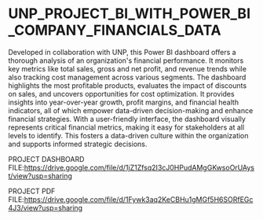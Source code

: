 # UNP_PROJECT_BI_WITH_POWER_BI_COMPANY_FINANCIALS_DATA

Developed in collaboration with UNP, this Power BI dashboard offers a thorough analysis of an organization's financial performance. It monitors key metrics like total sales, gross and net profit, and revenue trends while also tracking cost management across various segments. The dashboard highlights the most profitable products, evaluates the impact of discounts on sales, and uncovers opportunities for cost optimization. It provides insights into year-over-year growth, profit margins, and financial health indicators, all of which empower data-driven decision-making and enhance financial strategies. With a user-friendly interface, the dashboard visually represents critical financial metrics, making it easy for stakeholders at all levels to identify. This fosters a data-driven culture within the organization and supports informed strategic decisions.

PROJECT DASHBOARD FILE:https://drive.google.com/file/d/1jZ1Zfsq2I3cJ0HPudAMgGKwsoOrUAyst/view?usp=sharing

PROJECT PDF FILE:https://drive.google.com/file/d/1Fywk3aq2KeCBHu1gMGf5H6SORfEGc4J3/view?usp=sharing
